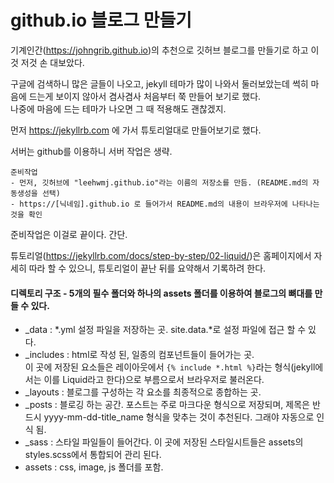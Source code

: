 # github.io 블로그 만들기

기계인간(https://johngrib.github.io)의 추천으로 깃허브 블로그를 만들기로 하고 이것 저것 손 대보았다.

구글에 검색하니 많은 글들이 나오고, jekyll 테마가 많이 나와서 둘러보았는데 썩히 마음에 드는게 보이지 않아서 겸사겸사 처음부터 쭉 만들어 보기로 했다.  
나중에 마음에 드는 테마가 나오면 그 때 적용해도 괜찮겠지.

먼저 https://jekyllrb.com 에 가서 튜토리얼대로 만들어보기로 했다.

서버는 github를 이용하니 서버 작업은 생략.

    준비작업
    - 먼저, 깃허브에 "leehwmj.github.io"라는 이름의 저장소를 만듬. (README.md의 자동생성을 선택)
    - https://[닉네임].github.io 로 들어가서 README.md의 내용이 브라우저에 나타나는 것을 확인

준비작업은 이걸로 끝이다. 간단.

튜토리얼(https://jekyllrb.com/docs/step-by-step/02-liquid/)은 홈페이지에서 자세히 따라 할 수 있으니, 튜토리얼이 끝난 뒤를 요약해서 기록하려 한다.

#### 디렉토리 구조 - 5개의 필수 폴더와 하나의 assets 폴더를 이용하여 블로그의 뼈대를 만들 수 있다.  
- _data : *.yml 설정 파일을 저장하는 곳. site.data.*로 설정 파일에 접근 할 수 있다.  
- _includes : html로 작성 된, 일종의 컴포넌트들이 들어가는 곳.  
이 곳에 저장된 요소들은 레이아웃에서 ```{% include *.html %}```라는 형식(jekyll에서는 이를 Liquid라고 한다)으로 부름으로서 브라우저로 불러온다.  
- _layouts : 블로그를 구성하는 각 요소를 최종적으로 종합하는 곳.  
- _posts : 블로깅 하는 공간. 포스트는 주로 마크다운 형식으로 저장되며, 제목은 반드시 yyyy-mm-dd-title_name 형식을 맞추는 것이 추천된다. 그래야 자동으로 인식 됨.  
- _sass : 스타일 파일들이 들어간다. 이 곳에 저장된 스타일시트들은 assets의 styles.scss에서 통합되어 관리 된다.  
- assets : css, image, js 폴더를 포함.